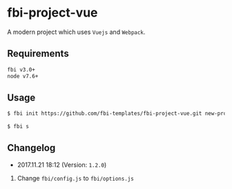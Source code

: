 # fbi-project-vue
A modern project which uses `Vuejs` and `Webpack`.

## Requirements

```bash
fbi v3.0+
node v7.6+
```

## Usage
```bash
$ fbi init https://github.com/fbi-templates/fbi-project-vue.git new-project  
           
$ fbi s                      
```


## Changelog

- 2017.11.21 18:12  (Version: `1.2.0`)
1. Change `fbi/config.js` to `fbi/options.js`